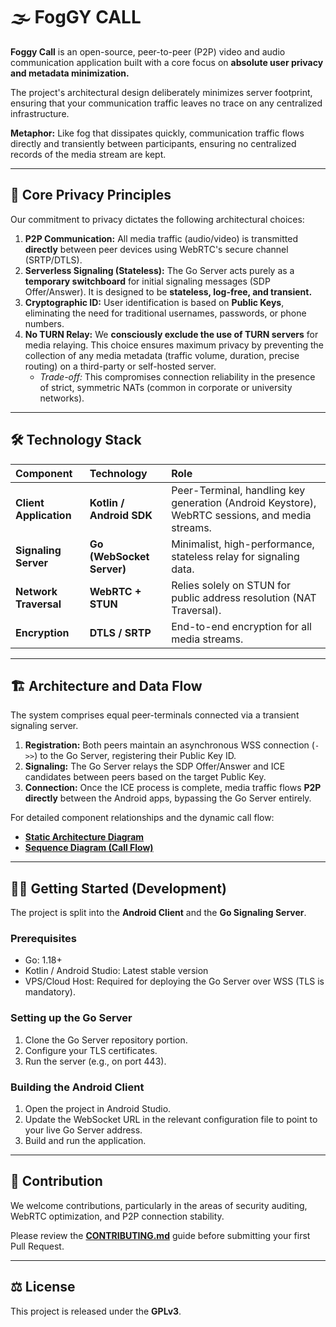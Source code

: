 # 🌫️ FogGY CALL

**Foggy Call** is an open-source, peer-to-peer (P2P) video and audio communication application built with a core focus on **absolute user privacy and metadata minimization.**

The project's architectural design deliberately minimizes server footprint, ensuring that your communication traffic leaves no trace on any centralized infrastructure.

**Metaphor:** Like fog that dissipates quickly, communication traffic flows directly and transiently between participants, ensuring no centralized records of the media stream are kept.

---

## 🌟 Core Privacy Principles

Our commitment to privacy dictates the following architectural choices:

1.  **P2P Communication:** All media traffic (audio/video) is transmitted **directly** between peer devices using WebRTC's secure channel (SRTP/DTLS).
2.  **Serverless Signaling (Stateless):** The Go Server acts purely as a **temporary switchboard** for initial signaling messages (SDP Offer/Answer). It is designed to be **stateless, log-free, and transient.**
3.  **Cryptographic ID:** User identification is based on **Public Keys**, eliminating the need for traditional usernames, passwords, or phone numbers.
4.  **No TURN Relay:** We **consciously exclude the use of TURN servers** for media relaying. This choice ensures maximum privacy by preventing the collection of any media metadata (traffic volume, duration, precise routing) on a third-party or self-hosted server.
    * *Trade-off:* This compromises connection reliability in the presence of strict, symmetric NATs (common in corporate or university networks).

---

## 🛠️ Technology Stack

| Component | Technology | Role |
| :--- | :--- | :--- |
| **Client Application** | **Kotlin / Android SDK** | Peer-Terminal, handling key generation (Android Keystore), WebRTC sessions, and media streams. |
| **Signaling Server** | **Go (WebSocket Server)** | Minimalist, high-performance, stateless relay for signaling data. |
| **Network Traversal** | **WebRTC + STUN** | Relies solely on STUN for public address resolution (NAT Traversal). |
| **Encryption** | **DTLS / SRTP** | End-to-end encryption for all media streams. |

---

## 🏗️ Architecture and Data Flow

The system comprises equal peer-terminals connected via a transient signaling server.

1.  **Registration:** Both peers maintain an asynchronous WSS connection (`->>`) to the Go Server, registering their Public Key ID.
2.  **Signaling:** The Go Server relays the SDP Offer/Answer and ICE candidates between peers based on the target Public Key.
3.  **Connection:** Once the ICE process is complete, media traffic flows **P2P directly** between the Android apps, bypassing the Go Server entirely.

For detailed component relationships and the dynamic call flow:
* [**Static Architecture Diagram**](docs/ARCHITECTURE.md)
* [**Sequence Diagram (Call Flow)**](docs/ARCHITECTURE.md)

---

## 👨‍💻 Getting Started (Development)

The project is split into the **Android Client** and the **Go Signaling Server**.

### Prerequisites

* Go: 1.18+
* Kotlin / Android Studio: Latest stable version
* VPS/Cloud Host: Required for deploying the Go Server over WSS (TLS is mandatory).

### Setting up the Go Server

1.  Clone the Go Server repository portion.
2.  Configure your TLS certificates.
3.  Run the server (e.g., on port 443).

### Building the Android Client

1.  Open the project in Android Studio.
2.  Update the WebSocket URL in the relevant configuration file to point to your live Go Server address.
3.  Build and run the application.

---

## 🤝 Contribution

We welcome contributions, particularly in the areas of security auditing, WebRTC optimization, and P2P connection stability.

Please review the [**CONTRIBUTING.md**](CONTRIBUTING.md) guide before submitting your first Pull Request.

---

## ⚖️ License

This project is released under the **GPLv3**.
